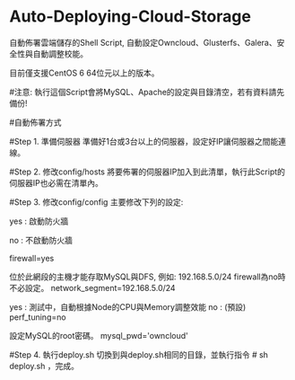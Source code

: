 Auto-Deploying-Cloud-Storage
============================

自動佈署雲端儲存的Shell Script, 自動設定Owncloud、Glusterfs、Galera、安全性與自動調整校能。

目前僅支援CentOS 6 64位元以上的版本。



#注意: 執行這個Script會將MySQL、Apache的設定與目錄清空，若有資料請先備份!


#自動佈署方式

#Step 1. 準備伺服器
準備好1台或3台以上的伺服器，設定好IP讓伺服器之間能連線。

#Step 2. 修改config/hosts
將要佈署的伺服器IP加入到此清單，執行此Script的伺服器IP也必需在清單內。

#Step 3. 修改config/config
主要修改下列的設定:

yes : 啟動防火牆

no : 不啟動防火牆

firewall=yes

位於此網段的主機才能存取MySQL與DFS, 例如: 192.168.5.0/24
firewall為no時不必設定。
network_segment=192.168.5.0/24

yes : 測試中，自動根據Node的CPU與Memory調整效能
no : (預設) 
perf_tuning=no

設定MySQL的root密碼。
mysql_pwd='owncloud'

#Step 4. 執行deploy.sh
切換到與deploy.sh相同的目錄，並執行指令 # sh deploy.sh ，完成。
